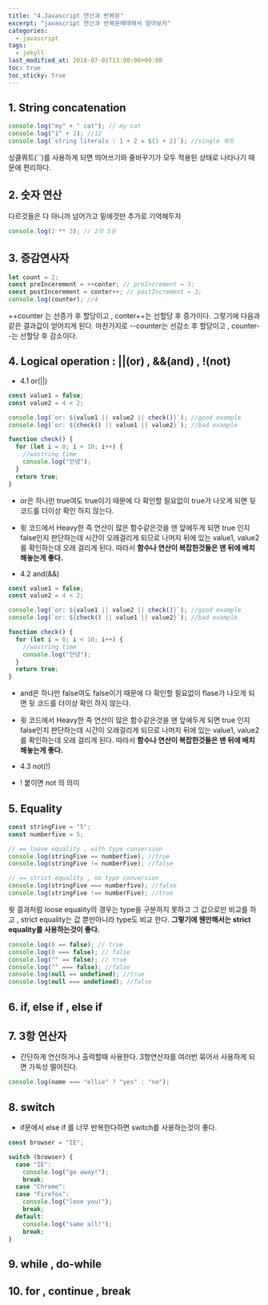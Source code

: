 ```yaml
---
title: "4.Javascript 연산과 반복문"
excerpt: "javascript 연산과 반복문에대해서 알아보자"
categories:
  - javascript
tags:
  - jekyll
last_modified_at: 2018-07-01T13:00:00+09:00
toc: true
toc_sticky: true
---
```


## 1. String concatenation

```js
console.log("my" + " cat"); // my cat
console.log("1" + 2); //12
console.log(`string literals : 1 + 2 = ${1 + 2}`); //single 쿼트
```

싱클쿼트(``)를 사용하게 되면 띄어쓰기와 줄바꾸기가 모두 적용된 상태로 나타나기 때문에 편리하다.

## 2. 숫자 연산

다르것들은 다 아니까 넘어가고 밑에것만 추가로 기억해두자

```js
console.log(2 ** 3); // 2의 3승
```

## 3. 증감연사자

```js
let count = 2;
const preIncerement = ++conter; // preIncrement = 3;
const postIncerement = conter++; // postIncrement = 3;
console.log(counter); //4
```

++counter 는 선증가 후 할당이고 , conter++는 선할당 후 증가이다. 그렇기에 다음과 같은 결과값이 얻어지게 된다.
마찬가지로 --counter는 선감소 후 할당이고 , counter--는 선할당 후 감소이다.

## 4. Logical operation : ||(or) , &&(and) , !(not)

- 4.1 or(||)

```js
const value1 = false;
const value2 = 4 < 2;

console.log(`or: ${value1 || value2 || check()}`); //good example
console.log(`or: ${check() || value1 || value2}`); //bad example

function check() {
  for (let i = 0; i < 10; i++) {
    //wastring time
    console.log("안녕");
  }
  return true;
}
```

- or은 하나만 true여도 true이기 때문에 다 확인할 필요없이 true가 나오게 되면 뒷 코드를 더이상 확인 하지 않는다.

* 윗 코드에서 Heavy한 즉 연산이 많은 함수같은것을 맨 앞에두게 되면 true 인지 false인지 판단하는데 시간이 오래걸리게 되므로 나머지 뒤에 있는 value1, value2를 확인하는데 오래 걸리게 된다. 따라서 **함수나 연산이 복잡한것들은 맨 뒤에 배치해놓는게 좋다.**

- 4.2 and(&&)

```js
const value1 = false;
const value2 = 4 < 2;

console.log(`or: ${value1 || value2 || check()}`); //good example
console.log(`or: ${check() || value1 || value2}`); //bad example

function check() {
  for (let i = 0; i < 10; i++) {
    //wastring time
    console.log("안녕");
  }
  return true;
}
```

- and은 하나만 false여도 false이기 때문에 다 확인할 필요없이 flase가 나오게 되면 뒷 코드를 더이상 확인 하지 않는다.

* 윗 코드에서 Heavy한 즉 연산이 많은 함수같은것을 맨 앞에두게 되면 true 인지 false인지 판단하는데 시간이 오래걸리게 되므로 나머지 뒤에 있는 value1, value2를 확인하는데 오래 걸리게 된다. 따라서 **함수나 연산이 복잡한것들은 맨 뒤에 배치해놓는게 좋다.**

- 4.3 not(!)

* ! 붙이면 not 의 의미

## 5. Equality

```js
const stringFive = "5";
const numberfive = 5;

// == loose equality , with type conversion
console.log(stringFive == numberfive); //true
console.log(stringFive != numberFive); //false

// == strict equality , no type conversion
console.log(stringFive === numberfive); //false
console.log(stringFive !== numberFive); //true
```

윗 결과처럼 loose equality의 경우는 type을 구분하지 못하고 그 값으로만 비교를 하고 , strict equality는 값 뿐만아니라 type도 비교 한다. **그렇기에 웬만해서는 strict equality를 사용하는것이 좋다.**

```js
console.log(0 == false); // true
console.log(0 === false); // false
console.log("" == false); // true
console.log("" === false); //false
console.log(null == undefined); //true
console.log(null === undefined); //false
```

## 6. if, else if , else if

## 7. 3항 연산자

- 간단하게 연산하거나 출력할때 사용한다. 3항연산자를 여러번 묶어서 사용하게 되면 가독성 떨어진다.

```js
console.log(name === "ellie" ? "yes" : "no");
```

## 8. switch

- if문에서 else if 를 너무 반복한다하면 switch를 사용하는것이 좋다.

```js
const browser = "IE";

switch (browser) {
  case "IE":
    console.log("go away!");
    break;
  case "Chrome":
  case "Firefox":
    console.log("love you!");
    break;
  default:
    console.log("same all!");
    break;
}
```

## 9. while , do-while

## 10. for , continue , break
